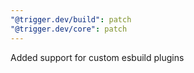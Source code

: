 ```yaml
---
"@trigger.dev/build": patch
"@trigger.dev/core": patch
---
```


Added support for custom esbuild plugins
